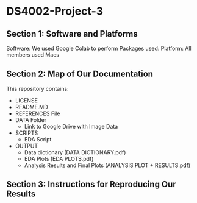 # DS4002-Project-3
## Section 1: Software and Platforms
Software: We used Google Colab to perform
Packages used: 
Platform: All members used Macs

## Section 2: Map of Our Documentation 
This repository contains:
* LICENSE
* README.MD
* REFERENCES File
* DATA Folder
  * Link to Google Drive with Image Data 
* SCRIPTS
  * EDA Script
* OUTPUT
  * Data dictionary (DATA DICTIONARY.pdf)
  * EDA Plots (EDA PLOTS.pdf)
  * Analysis Results and Final Plots (ANALYSIS PLOT + RESULTS.pdf)

## Section 3: Instructions for Reproducing Our Results
